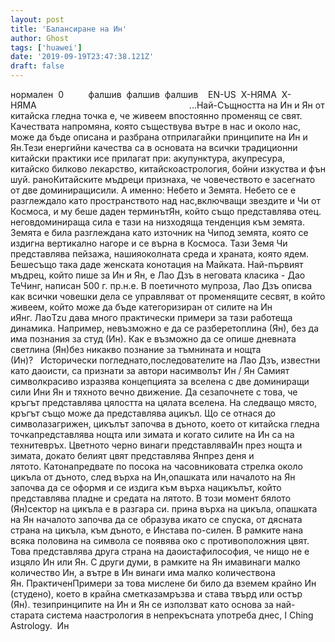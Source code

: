 ```yaml
---
layout: post
title: 'Балансиране на Ин'
author: Ghost
tags: ['huawei']
date: '2019-09-19T23:47:38.121Z'
draft: false
---
```


нормален  0          фалшив  фалшив  фалшив    EN-US  X-НЯМА  X-НЯМА                                                              ...Най-Същността на Ин и Ян от китайска гледна точка е, че живеем впостоянно променящ се свят. Качествата напромяна, която съществува вътре в нас и около нас, може да бъде описана и разбрана отприлагайки принципите на Ин и Ян.Тези енергийни качества са в основата на всички традиционни китайски практики исе прилагат при: акупунктура, акупресура, китайско билково лекарство, китайскоастрология, бойни изкуства и фън шуй. раноКитайските мъдреци признаха, че човечеството е засегнато от две доминиращисили. А именно: Небето и Земята. Небето се е разглеждало като пространството над нас,включващи звездите и Чи от Космоса, и му беше даден терминътЯн, който също представлява отец. неговдоминираща сила е тази на низходяща тенденция към земята. Земята е била разглеждана като източник на Чипод земята, която се издигна вертикално нагоре и се върна в Космоса. Тази Земя Чи представлява пейзажа, нашияоколната среда и храната, която ядем. Бешесъщо така даде женската конотация на Майката. Най-първият мъдрец, който пише за Ин и Ян, е Лао Дзъ в неговата класика - Дао ТеЧинг, написан 500 г. пр.н.е. В поетичното мупроза, Лао Дзъ описва как всички човешки дела се управляват от променящите сесвят, в който живеем, който може да бъде категоризиран от силите на Ин иЯнг. ЛаоTzu дава много практически примери за тази работеща динамика. Например, невъзможно е да се разберетоплина (Ян), без да има познания за студ (Ин). Как е възможно да се опише дневната светлина (Ян)без никакво познание за тъмнината и нощта (Ин)?   Исторически погледнато,последователите на Лао Дзъ, известни като даоисти, са признати за автори насимволът Ин / Ян Самият символкрасиво изразява концепцията за вселена с две доминиращи сили Ини Ян и тяхното вечно движение. Да сезапочнете с това, че кръгът представлява цялостта на цялата вселена. На следващо място, кръгът също може да представлява aцикъл. Що се отнася до символазагрижен, цикълът започва в дъното, което от китайска гледна точкапредставлява нощта или зимата и когато силите на Ин са на технитевръх. Цветното черно винаги представляваИн през нощта и зимата, докато белият цвят представлява Янпрез деня и лятото. Катонапредвате по посока на часовниковата стрелка около цикъла от дъното, след върха на Ин,опашката или началото на Ян започва да се оформя и се издига към върха нацикълът, който представлява пладне и средата на лятото. В този момент бялото (Ян)сектор на цикъла е в разгара си. прина върха на цикъла, опашката на Ян началото започва да се образува икато се спуска, от дясната страна на цикъла, към дъното, е Инстава по-силен. В рамките нана всяка половина на символа се появява око с противоположния цвят. Това представлява друга страна на даоистафилософия, че нищо не е изцяло Ин или Ян. С други думи, в рамките на Ян имавинаги малко количество Ин, а вътре в Ин винаги има малко количествона Ян. ПрактиченПримери за това мислене би било да вземем крайно Ин (студено), което в крайна сметказамръзва и става твърд или остър (Ян). тезипринципите на Ин и Ян се използват като основа за най-старата система наастрология в непрекъсната употреба днес, I Ching Astrology.  Ин
